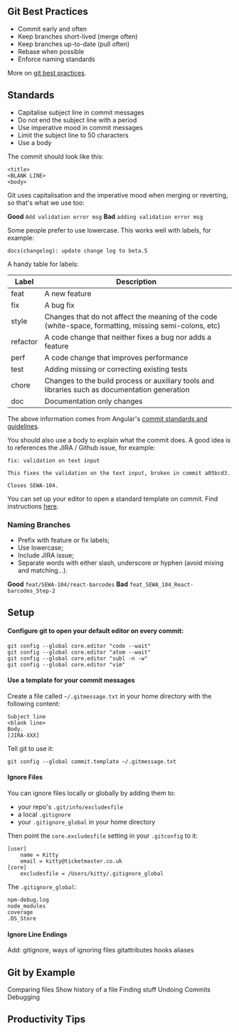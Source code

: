 ## Git Best Practices
* Commit early and often
* Keep branches short-lived (merge often)
* Keep branches up-to-date (pull often)
* Rebase when possible
* Enforce naming standards

More on [git best practices](https://sethrobertson.github.io/GitBestPractices/#commit).

## Standards
* Capitalise subject line in commit messages
* Do not end the subject line with a period
* Use imperative mood in commit messages
* Limit the subject line to 50 characters
* Use a body

The commit should look like this:

```
<title>
<BLANK LINE>
<body>
```

Git uses capitalisation and the imperative mood when merging or reverting, so that's what we use too:

__Good__ `Add validation error msg`
__Bad__ `adding validation error msg`

Some people prefer to use lowercase. This works well with labels, for example:

`docs(changelog): update change log to beta.5`

A handy table for labels:

| Label | Description |
| ------ | ------ |
| feat | A new feature |
| fix | A bug fix |
| style | Changes that do not affect the meaning of the code (white-space, formatting, missing semi-colons, etc) |
| refactor | A code change that neither fixes a bug nor adds a feature |
| perf | A code change that improves performance |
| test| Adding missing or correcting existing tests |
| chore| Changes to the build process or auxiliary tools and libraries such as documentation generation |
| doc | Documentation only changes |

The above information comes from Angular's [commit standards and guidelines](https://github.com/angular/angular/blob/master/CONTRIBUTING.md).

You should also use a body to explain what the commit does. A good idea is to references the JIRA / Github issue, for example:

```
fix: validation on text input

This fixes the validation on the text input, broken in commit a05bcd3.

Closes SEWA-104.
```

You can set up your editor to open a standard template on commit. Find instructions [here](#template).

### Naming Branches
* Prefix with feature or fix labels;
* Use lowercase;
* Include JIRA issue;
* Separate words with either slash, underscore or hyphen (avoid mixing and matching...).

__Good__ `feat/SEWA-104/react-barcodes`
__Bad__ `feat_SEWA_104_React-barcodes_Step-2`

## Setup
#### Configure git to open your default editor on every commit:

```
git config --global core.editor "code --wait"
git config --global core.editor "atom --wait"
git config --global core.editor "subl -n -w"
git config --global core.editor "vim"
```

#### Use a template for your commit messages
Create a file called `~/.gitmessage.txt` in your home directory with the following content:

```
Subject line
<blank line>
Body.
[JIRA-XXX]
```

Tell git to use it:

`git config --global commit.template ~/.gitmessage.txt`

#### Ignore Files
You can ignore files locally or globally by adding them to:

* your repo's `.git/info/excludesfile`
* a local `.gitignore`
* your `.gitignore_global` in your home directory

Then point the `core.excludesfile` setting in your `.gitconfig` to it:

```
[user]
	name = Kitty
	email = kitty@ticketmaster.co.uk
[core]
	excludesfile = /Users/kitty/.gitignore_global
```

The `.gitignore_global`:

```
npm-debug.log
node_modules
coverage
.DS_Store
```

#### Ignore Line Endings

Add:
gitignore, ways of ignoring files
gitattributes
hooks
aliases


## Git by Example
<!--https://contegixapp1.livenation.com/confluence/display/RI/Git+Tips-->
Comparing files
 Show history of a file
Finding stuff
Undoing Commits
Debugging

## Productivity Tips

